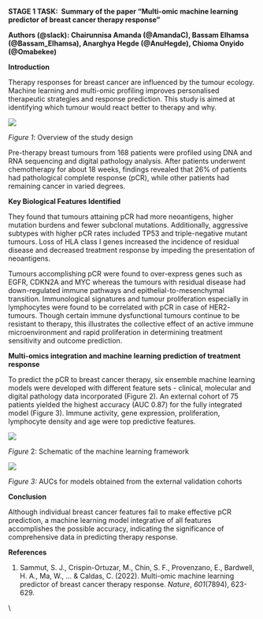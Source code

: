 <!--StartFragment-->

**STAGE 1 TASK:  Summary of the paper “Multi-omic machine learning predictor of breast cancer therapy response”**

**Authors (@slack): Chairunnisa Amanda (@AmandaC), Bassam Elhamsa (@Bassam\_Elhamsa), Anarghya Hegde (@AnuHegde), Chioma Onyido (@Omabekee)**

**Introduction**

Therapy responses for breast cancer are influenced by the tumour ecology. Machine learning and multi-omic profiling improves personalised therapeutic strategies and response prediction. This study is aimed at identifying which tumour would react better to therapy and why. 

****![](https://lh7-rt.googleusercontent.com/docsz/AD_4nXd-4NMt91Io5fep08XcJ036D2y17DOsX8XxwApSLX257AJKtmm44tm__GV10TnvPmOGYNjQN0Qh-OSlGTUX8jmhSrSr3SGFQNokw88WeZYmqR68LwIcr4dLjHEuTRGmY1ZZw0Vxo4Q6sc_nWTQsqIfXlq8o?key=e0Ey5E-E1J9wOhx_UejcnA)****

_Figure 1_: Overview of the study design

Pre-therapy breast tumours from 168 patients were profiled using DNA and RNA sequencing and digital pathology analysis. After patients underwent chemotherapy for about 18 weeks, findings revealed that 26% of patients had pathological complete response (pCR), while other patients had remaining cancer in varied degrees.

**Key Biological Features Identified**

They found that tumours attaining pCR had more neoantigens, higher mutation burdens and fewer subclonal mutations. Additionally, aggressive subtypes with higher pCR rates included TP53 and triple-negative mutant tumours. Loss of HLA class I genes increased the incidence of residual disease and decreased treatment response by impeding the presentation of neoantigens.

Tumours accomplishing pCR were found to over-express genes such as EGFR, CDKN2A and MYC whereas the tumours with residual disease had down-regulated immune pathways and epithelial-to-mesenchymal transition. Immunological signatures and tumour proliferation especially in lymphocytes were found to be correlated with pCR in case of HER2- tumours. Though certain immune dysfunctional tumours continue to be resistant to therapy, this illustrates the collective effect of an active immune microenvironment and rapid proliferation in determining treatment sensitivity and outcome prediction.

**Multi-omics integration and machine learning prediction of treatment response**

To predict the pCR to breast cancer therapy, six ensemble machine learning models were developed with different feature sets - clinical, molecular and digital pathology data incorporated (Figure 2). An external cohort of 75 patients yielded the highest accuracy (AUC 0.87) for the fully integrated model (Figure 3). Immune activity, gene expression, proliferation, lymphocyte density and age were top predictive features.

****![](https://lh7-rt.googleusercontent.com/docsz/AD_4nXfqASO2L3I0h0FTDdZkEswngXjeZg5k8jTkXvgYIbTozGczaaPt2pZDjwekzGPMmMRq1Wund7RvOp-D8Xh2wlaoNNjOJXtPCOVe8x2Ku7FAaEtuAxoRotco6cdsmJ679vWv74FEZl6G_C3BNB7udHiDIFQ?key=e0Ey5E-E1J9wOhx_UejcnA)****

_Figure_ 2: Schematic of the machine learning framework



****![](https://lh7-rt.googleusercontent.com/docsz/AD_4nXedv4etmssoVGtw9E-y90K_CZ1H6tx7CIGUuXx7AZU-5aVfKs3095EE3HBmiiqR0azQAE3GFjE-r0pYl5stX3ZuGuONQZKdUzHZ-zKTcmz4fOMeenm-pKM3Syp6iJ2J3azZrYvUzT3C0VhSqRpDK5-QW6c9?key=e0Ey5E-E1J9wOhx_UejcnA)****

_Figure 3:_ AUCs for models obtained from the external validation cohorts

**Conclusion**

Although individual breast cancer features fail to make effective pCR prediction, a machine learning model integrative of all features accomplishes the possible accuracy, indicating the significance of comprehensive data in predicting therapy response.

**References**

1. Sammut, S. J., Crispin-Ortuzar, M., Chin, S. F., Provenzano, E., Bardwell, H. A., Ma, W., ... & Caldas, C. (2022). Multi-omic machine learning predictor of breast cancer therapy response. _Nature_, _601_(7894), 623-629.

\


<!--EndFragment-->
